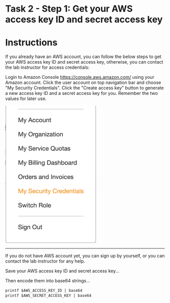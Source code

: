 # Task 2 - Step 1: Get your AWS access key ID and secret access key

Instructions
============

If you already have an AWS account, you can follow the below steps to get your AWS access key ID and secret
access key, otherwise, you can contact the lab instructor for access credentials:

Login to Amazon Console https://console.aws.amazon.com/ using your Amazon account. Click the user account on
top navigation bar and choose "My Security Credentials". Click the "Create access key" button to generate a
new access key ID and a secret access key for you. Remember the two values for later use.

![Figure: AWS Security Credentials](../images/aws-security-credentials.png)

---

If you do not have AWS account yet, you can sign up by yourself, or you can contact the lab instructor for any help.

Save your AWS access key ID and secret access key...

<!--
var::set-required "Input AWS access key ID" "AWS_ACCESS_KEY_ID"
var::set-required "Input AWS secret access key" "AWS_SECRET_ACCESS_KEY"
var::save "AWS_ACCESS_KEY_ID"
var::save "AWS_SECRET_ACCESS_KEY"
-->

Then encode them into base64 strings...

```shell
printf $AWS_ACCESS_KEY_ID | base64
printf $AWS_SECRET_ACCESS_KEY | base64
```
